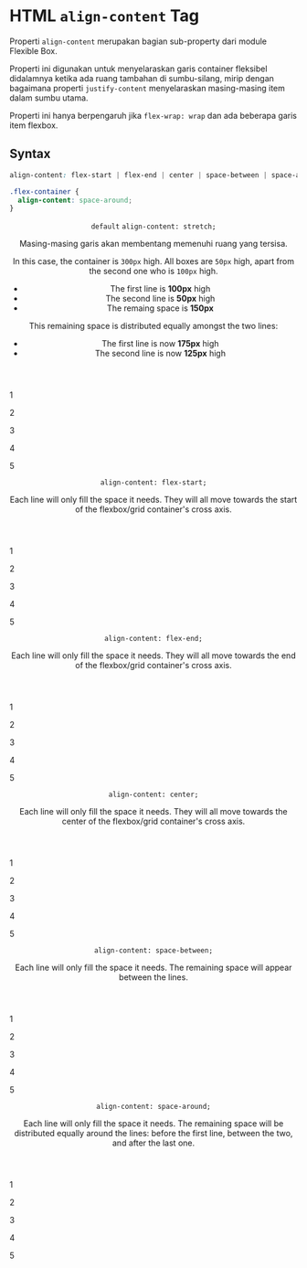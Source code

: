 # HTML `align-content` Tag

Properti `align-content` merupakan bagian sub-property dari module Flexible Box.

Properti ini digunakan untuk menyelaraskan garis container fleksibel didalamnya ketika ada ruang tambahan di sumbu-silang, mirip dengan bagaimana properti `justify-content` menyelaraskan masing-masing item  dalam sumbu utama.

Properti ini hanya berpengaruh jika `flex-wrap: wrap` dan ada beberapa garis item flexbox.

## Syntax

```css
align-content: flex-start | flex-end | center | space-between | space-around | stretch

.flex-container {
  align-content: space-around;
}
```

<section class="example">
	<header class="example__header">
		<p class="example__name">
			<code class="example--default">default</code>
			<code class="example--value">align-content: stretch;</code>
		</p>
		<div class="example__description">
			<p>Masing-masing garis akan membentang memenuhi ruang yang tersisa.</p>
			<p>In this case, the container is <code>300px</code> high. All boxes are <code>50px</code> high, apart from the second one who is <code>100px</code> high.</p>
			<ul>
				<li>The first line is <strong>100px</strong> high</li>
				<li>The second line is <strong>50px</strong> high</li>
				<li>The remaing space is <strong>150px</strong></li>
			</ul>
			<p>This remaining space is distributed equally amongst the two lines:</p>
			<ul>
				<li>The first line is now <strong>175px</strong> high</li>
				<li>The second line is now <strong>125px</strong> high</li>
			</ul>
		</div>
	</header>
	<aside class="example__preview">
		<div class="example__browser"><i></i><i></i><i></i></div>
			<div class="example__output">
				<div class="example__output-div align-content" id="align-content-stretch">
					<p class="square square--plum">1</p>
					<p class="square square--plum">2</p>
					<p class="square square--plum">3</p>
					<p class="square square--plum">4</p><p class="square square--plum">5</p>
				<div class="box box--red"></div>
				<div class="box box--green"></div>
			</div>
		</div>
	</aside>
</section>
<section class="example">
	<header class="example__header">
		<p class="example__name">
			<code class="example--value">align-content: flex-start;</code>
		</p>
		<div class="example__description">
			<p>Each line will only fill the space it needs. They will all move towards the start of the flexbox/grid container's cross axis.</p>
		</div>
	</header>
	<aside class="example__preview">
		<div class="example__browser"><i></i><i></i><i></i></div>
			<div class="example__output">
				<div class="example__output-div align-content" id="align-content-flex-start">
					<p class="square square--plum">1</p>
					<p class="square square--plum">2</p>
					<p class="square square--plum">3</p>
					<p class="square square--plum">4</p><p class="square square--plum">5</p>
				<div class="box box--red"></div>
				<div class="box box--green"></div>
			</div>
		</div>
	</aside>
</section>
<section class="example">
	<header class="example__header">
		<p class="example__name">
			<code class="example--value">align-content: flex-end;</code>
		</p>
		<div class="example__description">
			<p>Each line will only fill the space it needs. They will all move towards the end of the flexbox/grid container's cross axis.</p>
		</div>
	</header>
	<aside class="example__preview">
		<div class="example__browser"><i></i><i></i><i></i></div>
			<div class="example__output">
				<div class="example__output-div align-content" id="align-content-flex-end">
					<p class="square square--plum">1</p>
					<p class="square square--plum">2</p>
					<p class="square square--plum">3</p>
					<p class="square square--plum">4</p><p class="square square--plum">5</p>
				<div class="box box--red"></div>
				<div class="box box--green"></div>
			</div>
		</div>
	</aside>
</section>
<section class="example">
	<header class="example__header">
		<p class="example__name">
			<code class="example--value">align-content: center;</code>
		</p>
		<div class="example__description">
			<p>Each line will only fill the space it needs. They will all move towards the center of the flexbox/grid container's cross axis.</p>
		</div>
	</header>
	<aside class="example__preview">
		<div class="example__browser"><i></i><i></i><i></i></div>
			<div class="example__output">
				<div class="example__output-div align-content" id="align-content-center">
					<p class="square square--plum">1</p>
					<p class="square square--plum">2</p>
					<p class="square square--plum">3</p>
					<p class="square square--plum">4</p><p class="square square--plum">5</p>
				<div class="box box--red"></div>
				<div class="box box--green"></div>
			</div>
		</div>
	</aside>
</section>
<section class="example">
	<header class="example__header">
		<p class="example__name">
			<code class="example--value">align-content: space-between;</code>
		</p>
		<div class="example__description">
			<p>Each line will only fill the space it needs. The remaining space will appear between the lines.</p>
		</div>
	</header>
	<aside class="example__preview">
		<div class="example__browser"><i></i><i></i><i></i></div>
			<div class="example__output">
				<div class="example__output-div align-content" id="align-content-space-between">
					<p class="square square--plum">1</p>
					<p class="square square--plum">2</p>
					<p class="square square--plum">3</p>
					<p class="square square--plum">4</p><p class="square square--plum">5</p>
				<div class="box box--red"></div>
				<div class="box box--green"></div>
			</div>
		</div>
	</aside>
</section>
<section class="example">
	<header class="example__header">
		<p class="example__name">
			<code class="example--value">align-content: space-around;</code>
		</p>
		<div class="example__description">
			<p>Each line will only fill the space it needs. The remaining space will be distributed equally around the lines: before the first line, between the two, and after the last one.</p>
		</div>
	</header>
	<aside class="example__preview">
		<div class="example__browser"><i></i><i></i><i></i></div>
			<div class="example__output">
				<div class="example__output-div align-content" id="align-content-space-around">
					<p class="square square--plum">1</p>
					<p class="square square--plum">2</p>
					<p class="square square--plum">3</p>
					<p class="square square--plum">4</p><p class="square square--plum">5</p>
				<div class="box box--red"></div>
				<div class="box box--green"></div>
			</div>
		</div>
	</aside>
</section>
